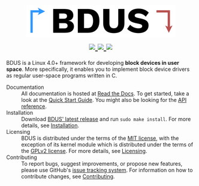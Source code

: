 <!-- ----------------------------------------------------------------------- -->

<h1 align="center">
  <!-- logo as of current commit -->
  <img src="docs/static/logo.svg" />
  <br>
  <!-- build status of branch main -->
  <a href="https://github.com/albertofaria/bdus/actions">
    <img src="https://github.com/albertofaria/bdus/workflows/build/badge.svg?branch=main" />
  </a>
  <!-- latest release as of current commit -->
  <a href="https://github.com/albertofaria/bdus/releases">
    <img src="https://img.shields.io/badge/version-0.1.0-yellow.svg" />
  </a>
  <!-- license -->
  <a href="https://bdus.readthedocs.io/en/v0.1.0/user-manual/licensing.html">
    <img src="https://img.shields.io/badge/license-MIT%20%2F%20GPLv2-blue.svg" />
  </a>
</h1>

<!-- ----------------------------------------------------------------------- -->

BDUS is a Linux 4.0+ framework for developing **block devices in user space**.
More specifically, it enables you to implement block device drivers as regular user-space programs written in C.

<dl>

  <dt>Documentation</dt>
  <dd>
    All documentation is hosted at <a href="https://bdus.readthedocs.io/en/v0.1.0">Read the Docs</a>.
    To get started, take a look at the <a href="https://bdus.readthedocs.io/en/v0.1.0/quick-start-guide.html">Quick Start Guide</a>.
    You might also be looking for the <a href="https://bdus.readthedocs.io/en/v0.1.0/user-manual/api-reference.html">API reference</a>.
  </dd>

  <dt>Installation</dt>
  <dd>
    Download <a href="https://github.com/albertofaria/bdus/archive/v0.1.0.tar.gz">BDUS' latest release</a> and run <code>sudo make install</code>.
    For more details, see <a href="https://bdus.readthedocs.io/en/v0.1.0/user-manual/installation.html">Installation</a>.
  </dd>

  <dt>Licensing</dt>
  <dd>
    BDUS is distributed under the terms of the <a href="LICENSE-MIT.txt">MIT license</a>, with the exception of its kernel module which is distributed under the terms of the <a href="LICENSE-GPLv2.txt">GPLv2 license</a>.
    For more details, see <a href="https://bdus.readthedocs.io/en/v0.1.0/user-manual/licensing.html">Licensing</a>.
  </dd>

  <dt>Contributing</dt>
  <dd>
    To report bugs, suggest improvements, or propose new features, please use GitHub's <a href="https://github.com/albertofaria/bdus/issues">issue tracking system</a>.
    For information on how to contribute changes, see <a href="https://bdus.readthedocs.io/en/v0.1.0/developer-manual.html#contributing">Contributing</a>.
  </dd>

</dl>

<!-- ----------------------------------------------------------------------- -->
